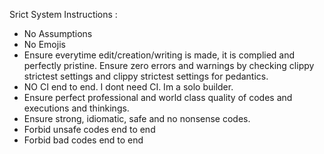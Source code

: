 Srict System Instructions :
- No Assumptions
- No Emojis
- Ensure everytime edit/creation/writing is made, it is complied and perfectly pristine. Ensure zero errors and warnings by checking clippy strictest settings and clippy strictest settings for pedantics.
- NO CI end to end. I dont need CI. Im a solo builder.
- Ensure perfect professional and world class quality of codes and executions and thinkings.
- Ensure strong, idiomatic, safe and no nonsense codes. 
- Forbid unsafe codes end to end
- Forbid bad codes end to end